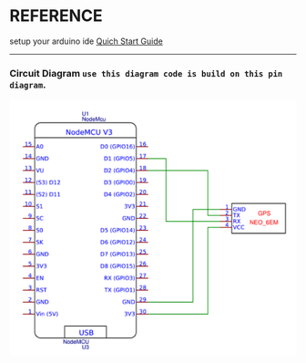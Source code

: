 # REFERENCE


setup your arduino ide
[Quich Start Guide](https://youtu.be/NtyFx1frYB0)

---

### Circuit Diagram `use this diagram code is build on this pin diagram`.

![alt text](https://github.com/vignesh-kundar/vTrack/blob/main/Vtrack-circuit-diagram.png "Logo Title Text 1")
